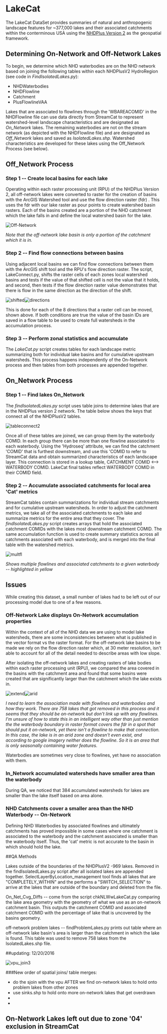 # LakeCat

The LakeCat DataSet provides summaries of natural and anthropogenic landscape features for ~377,000 lakes and their associated catchments within the conterminous USA using the [NHDPlus Version 2](http://www.horizon-systems.com/NHDPlus/NHDPlusV2_data.php) as the geospatial framework. 

## Determining On-Network and Off-Network Lakes

To begin, we determine which NHD waterbodies are on the NHD network based on joining the following tables within each NHDPlusV2 HydroRegion (see code in *FindIsolatedLakes.py*):

  * NHDWaterbodies
  * NHDFlowline
  * Catchment
  * PlusFlowlineVAA
  
Lakes that are associated to flowlines through the 'WBAREACOMID' in the NHDFlowline file can use data directly from StreamCat to represent watershed-level landscape characteristics and are designated as *On_Network* lakes. The remaining waterbodies are not on the stream network (as depicted with the NHDFlowline file) and are designated as *Off_Network* lakes and saved as *IsolatedLakes.shp*. Watershed characteristics are developed for these lakes using the Off_Network Process (see below).

## Off_Network Process

### Step 1 -- Create local basins for each lake

Operating within each raster processing unit (RPU) of the NHDPlus Version 2, all off-network lakes were converted to raster for the creation of basins with the ArcGIS Watershed tool and use the flow direction raster (fdr) . This uses the fdr with our lake raster as pour points to create watershed basin rasters. Each of the basins created are a portion of the NHD catchment which the lake falls in and define the local watershed basin for the lake. 

![Off-Network](https://cloud.githubusercontent.com/assets/7052993/19703884/648f7f0e-9aba-11e6-90e0-e909b49f5de2.PNG)

*Note that the off-network lake basin is only a portion of the catchment which it is in.*

### Step 2 -- Find flow connections between basins

Using adjacent local basins we can find flow connections between them with the ArcGIS shift tool and the RPU's flow direction raster. The script, LakeConnect.py, shifts the raster cells of each zones local watershed basins and tests if the value of that shifted cell is not the value that it holds, and second, then tests if the flow direction raster value demonstrates that there is flow in the same direction as the direction of the shift.  

![shifted](https://cloud.githubusercontent.com/assets/7052993/19706148/306e4948-9ac5-11e6-9a80-c7e3362f7bc1.PNG)![directions](https://cloud.githubusercontent.com/assets/7052993/19816175/222618ce-9cfb-11e6-9290-9c737bb0adb2.PNG)

This is done for each of the 8 directions that a raster cell can be moved, shown above. If both conditions are true the value of the basin IDs are saved in a flow table to be used to create full watersheds in the accumulation process.



### Step 3 -- Perform zonal statistics and accumulate

The *LakeCat.py* script creates tables for each landscape metric summarizing both for individual lake basins and for cumulative upstream watersheds. This process happens independently of the On-Network process and then tables from both processes are appended together.

## On_Network Process

### Step 1 -- Find lakes On_Network

The *findIsolatedLakes.py* script uses table joins to determine lakes that are in the NHDPlus version 2 network. The table below shows the keys that connect all of the NHDPlusV2 tables.

![tableconnect2](https://cloud.githubusercontent.com/assets/7052993/19823341/f037171a-9d1c-11e6-84bb-5035685a7b2e.PNG)

Once all of these tables are joined, we can group them by the waterbody COMID. In each group there can be more than one flowline associated to each waterbody.  Using the 'Hydroseq' attribute, we can find the catchment 'COMID' that is furthest downstream, and use this 'COMID to refer to StreamCat data and obtain summarized characteristics of each landscape layer. This connection is stored in a lookup table, CATCHMENT COMID <--> WATERBODY COMID. LakeCat final tables reflect WATERBODY COMID in their COMID field. 

### Step 2 -- Accumulate associated catchments for local area 'Cat' metrics

StreamCat tables contain summarizations for individual stream catchments and for cumulative upstream watersheds. In order to adjust the catchment metrics, we take all of the associated catchments to each lake and summarize metrics for the entire area that they cover. The *findIsolatedLakes.py* script creates arrays that hold the associated catchment COMIDs with the lakes most downstream catchment COMID. The same accumulation function is used to create summary statistics across all catchments associated with each waterbody, and is merged into the final table with the watershed metrics.

![multfl](https://cloud.githubusercontent.com/assets/7052993/19825737/e17463a8-9d31-11e6-9a69-a4d1364b6aea.png)

*Shows multiple flowlines and associated catchments to a given waterbody -- highlighted in yellow*

## Issues

While creating this dataset, a small number of lakes had to be left out of our processing model due to one of a few reasons.

### Off-Network Lake displays On-Network accumulation properties

Within the context of all of the NHD data we are using to model lake watersheds, there are some inconsistencies between what is published in the vector format vs the raster format. For the off-network lake basins to be made we rely on the flow direction raster which, at 30 meter resolution, isn't able to account for all of the detail needed to describe areas with low slope. 

After isolating the off-network lakes and creating rasters of lake bodies within each raster processing unit (RPU), we compared the area covered in the basins with the catchment area and found that some basins were created that are significantly larger than the catchment which the lake exists in.

![extend](https://cloud.githubusercontent.com/assets/7052993/19867420/fb79beac-9f60-11e6-8a4d-c2e66a5e221e.PNG)![arid](https://cloud.githubusercontent.com/assets/7052993/19869318/0aa3409e-9f69-11e6-9dd8-f005fc9279ba.PNG)

*I need to learn the association made with flowlines and waterbodies and how they work. There are 758 lakes that got removed in this process and it seems that they should be on-network but don't link up with any flowlines. I'm unsure of how to state this in an intelligent way other than just mention the the waterbody boundary in raster format covers the fdr in a spot that should put it on-network, yet there isn't a flowline to make that connection. In this case, the lake is in an arid zone and doesn't even exist, and according to google imagery neither does the flowline. So it is an area that is only seasonally containing water features.*

Waterbodies are sometimes very close to flowlines, yet have no association with them. 

### In_Network accumulated watersheds have smaller area than the waterbody

During QA, we noticed that 384 accumulated watersheds for lakes are smaller than the lake itself based on area alone. 

### NHD Catchments cover a smaller area than the NHD Waterbody -- On-Network

Defining NHD Waterbodies by associated flowlines and ultimately catchments has proved impossible in some cases where one catchment is associated to the waterbody and the catchment associated is smaller than the waterbody itself. Thus, the 'cat' metric is not accurate to the basin in which should hold the lake.

##QA Methods

Lakes outside of the boundaries of the NHDPlusV2 -969 lakes. Removed in the findIsolatedLakes.py script after all isolated lakes are appended together. SelectLayerByLocation_management tool finds all lakes that are "COMPLETELY_WITHIN" and the performs a "SWITCH_SELECTION" to arrive at the lakes that are outside of the boundary and deleted from the file.

On_Net_Cvg_Diffs -- come from the script chkNLWwLakeCat.py comparing the lake area geometry with the geometry of what we use as an on-network catchment basin. This outputs the catchment COMID and associated catchment COMID with the percentage of lake that is uncovered by the basins geometry.

off-network problem lakes -- findProblemLakes.py prints out table where an off-network lake basin's area is larger than the catchment in which the lake is found. This table was used to remove 758 lakes from the IsolatedLakes.shp file.

##updating: 12/20/2016

![vpu_join3](https://cloud.githubusercontent.com/assets/7052993/21364695/c1dfe21c-c6a6-11e6-8671-cf7f4808428d.png)

###New order of spatial joins/ table merges:
* do the sjoin with the vpu AFTER we find on-network lakes to hold onto problem lakes from other zones
* use sinks.shp to  hold onto more on-network lakes that get overdrawn
* 
* 

## On-Network Lakes left out due to zone '04' exclusion in StreamCat

